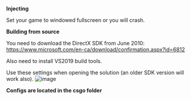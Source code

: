 **Injecting**

Set your game to windowed fullscreen or you will crash.

**Building from source**

You need to download the DirectX SDK from June 2010: https://www.microsoft.com/en-ca/download/confirmation.aspx?id=6812

Also need to install VS2019 build tools.

Use these settings when opening the solution (an older SDK version will work also).
![image](https://user-images.githubusercontent.com/45910586/196135348-893f8494-66df-4467-ad1b-127a2fa042cd.png)

**Configs are located in the csgo folder**
